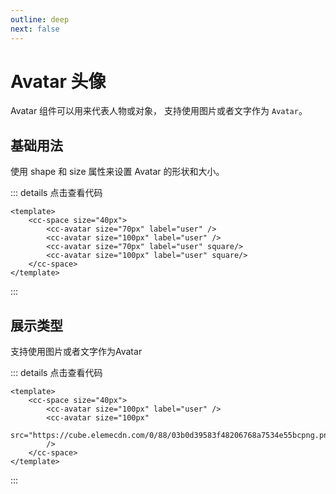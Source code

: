 ```yaml
---
outline: deep
next: false
---
```


# Avatar 头像

Avatar 组件可以用来代表人物或对象， 支持使用图片或者文字作为 `Avatar`。

## 基础用法
使用 shape 和 size 属性来设置 Avatar 的形状和大小。 
<script setup>
import ccButton from '../../src/components/button'
import ccAvatar from '../../src/components/avatar'
import ccSpace from '../../src/components/space'
import { ref } from 'vue'
</script>
<cc-space size="40px">
    <cc-avatar size="70px" label="user" circle/>
    <cc-avatar size="100px" label="user" circle/>
    <cc-avatar size="70px" label="user" square/>
    <cc-avatar size="100px" label="user" square/>
</cc-space>



::: details 点击查看代码
```vue
<template>
    <cc-space size="40px">
        <cc-avatar size="70px" label="user" />
        <cc-avatar size="100px" label="user" />
        <cc-avatar size="70px" label="user" square/>
        <cc-avatar size="100px" label="user" square/>
    </cc-space>
</template>
```
:::

## 展示类型
支持使用图片或者文字作为Avatar
<cc-space size="40px">
    <cc-avatar size="100px" label="user" />
    <cc-avatar size="100px" 
    src="https://cube.elemecdn.com/0/88/03b0d39583f48206768a7534e55bcpng.png" 
    />
</cc-space>

::: details 点击查看代码
```vue
<template>
    <cc-space size="40px">
        <cc-avatar size="100px" label="user" />
        <cc-avatar size="100px" 
        src="https://cube.elemecdn.com/0/88/03b0d39583f48206768a7534e55bcpng.png" 
        />
    </cc-space>
</template>
```
:::
